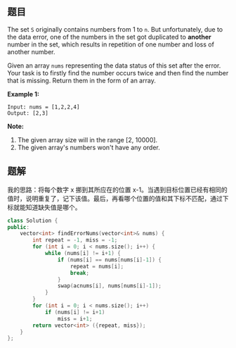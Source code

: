 ## 题目

The set `S` originally contains numbers from 1 to `n`. But unfortunately, due to the data error, one of the numbers in the set got duplicated to **another** number in the set, which results in repetition of one number and loss of another number.

Given an array `nums` representing the data status of this set after the error. Your task is to firstly find the number occurs twice and then find the number that is missing. Return them in the form of an array.

**Example 1:**

```
Input: nums = [1,2,2,4]
Output: [2,3]
```



**Note:**

1. The given array size will in the range [2, 10000].
2. The given array's numbers won't have any order.



## 题解

我的思路：将每个数字 x 挪到其所应在的位置 x-1。当遇到目标位置已经有相同的值时，说明重复了，记下该值。最后，再看哪个位置的值和其下标不匹配，通过下标就能知道缺失值是哪个。

```c++
class Solution {
public:
    vector<int> findErrorNums(vector<int>& nums) {
        int repeat = -1, miss = -1;
        for (int i = 0; i < nums.size(); i++) {
            while (nums[i] != i+1) {
                if (nums[i] == nums[nums[i]-1]) {
                    repeat = nums[i];
                    break;
                }
                swap(acnums[i], nums[nums[i]-1]);
            }
        }
        for (int i = 0; i < nums.size(); i++)
            if (nums[i] != i+1)
                miss = i+1;
        return vector<int> ({repeat, miss});
    }
};
```
